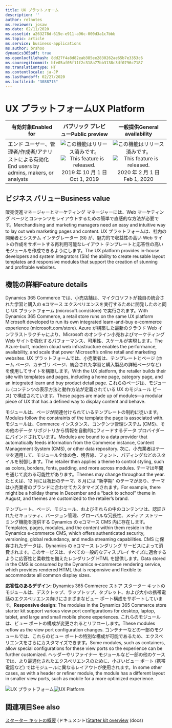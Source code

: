 ```yaml
---
title: UX プラットフォーム
description: ''
author: relnotes
ms.reviewer: josaw
ms.date: 02/11/2020
ms.assetid: a263278d-615e-e911-a96c-000d3a1c7bbb
ms.topic: article
ms.service: business-applications
ms.author: brshoo
dynamics365pdf: true
ms.openlocfilehash: 8dd27f4a8d82eab385ee2830262ae65b7e3353c6
ms.sourcegitcommit: bfe05af05f11f2c318a77bb3138c3df0796c7187
ms.translationtype: HT
ms.contentlocale: ja-JP
ms.lasthandoff: 02/27/2020
ms.locfileid: "3088715"
---
```

# <a name="ux-platform"></a><span data-ttu-id="30c69-102">UX プラットフォーム</span><span class="sxs-lookup"><span data-stu-id="30c69-102">UX Platform</span></span>


| <span data-ttu-id="30c69-103">有効対象</span><span class="sxs-lookup"><span data-stu-id="30c69-103">Enabled for</span></span>    |  <span data-ttu-id="30c69-104">パブリック プレビュー</span><span class="sxs-lookup"><span data-stu-id="30c69-104">Public preview</span></span> | <span data-ttu-id="30c69-105">一般提供</span><span class="sxs-lookup"><span data-stu-id="30c69-105">General availability</span></span> | 
| ---------- | :----------: |:----------: |
|<span data-ttu-id="30c69-106">エンド ユーザー、管理者/作成者/アナリストによる有効化</span><span class="sxs-lookup"><span data-stu-id="30c69-106">End users by admins, makers, or analysts</span></span>|<span data-ttu-id="30c69-107">![この機能はリリース済みです。](/dynamics365-release-plan/media/green-checkmark.png "この機能はリリース済みです。")</span><span class="sxs-lookup"><span data-stu-id="30c69-107">![This feature is released.](/dynamics365-release-plan/media/green-checkmark.png "This feature is released.")</span></span> <span data-ttu-id="30c69-108">2019 年 10 月 1 日</span><span class="sxs-lookup"><span data-stu-id="30c69-108">Oct 1, 2019</span></span>| <span data-ttu-id="30c69-109">![この機能はリリース済みです。](/dynamics365-release-plan/media/green-checkmark.png "この機能はリリース済みです。")</span><span class="sxs-lookup"><span data-stu-id="30c69-109">![This feature is released.](/dynamics365-release-plan/media/green-checkmark.png "This feature is released.")</span></span> <span data-ttu-id="30c69-110">2020 年 2 月 1 日</span><span class="sxs-lookup"><span data-stu-id="30c69-110">Feb 1, 2020</span></span>|


## <a name="business-value"></a><span data-ttu-id="30c69-111">ビジネス バリュー</span><span class="sxs-lookup"><span data-stu-id="30c69-111">Business value</span></span>
<!-- bv start -->
<span data-ttu-id="30c69-112">販売促進マネージャーとマーケティング マネージャーには、Web マーケティング ページとコンテンツをレイアウトするための簡単で直感的な方法が必要です。</span><span class="sxs-lookup"><span data-stu-id="30c69-112">Merchandising and marketing managers need an easy and intuitive way to lay out web marketing pages and content.</span></span> <span data-ttu-id="30c69-113">UX プラットフォームは、社内の開発者とシステム インテグレーター (SI) が、魅力的で収益性の高い Web サイトの作成をサポートする再利用可能なレイアウト テンプレートと応答性の高いモジュールを作成できるようにします。</span><span class="sxs-lookup"><span data-stu-id="30c69-113">The UX platform provides in-house developers and system integrators (SIs) the ability to create reusable layout templates and responsive modules that support the creation of stunning and profitable websites.</span></span>
<!-- bv end -->



## <a name="feature-details"></a><span data-ttu-id="30c69-114">機能の詳細</span><span class="sxs-lookup"><span data-stu-id="30c69-114">Feature details</span></span>
<!--feature detail start -->
<span data-ttu-id="30c69-115">Dynamics 365 Commerce では、小売店舗は、マイクロソフトが独自の統合された学習と購入の eコマース エクスペリエンスを実行するために開発したのと同じ UX プラットフォーム (microsoft.com\/store) で実行されます。</span><span class="sxs-lookup"><span data-stu-id="30c69-115">With Dynamics 365 Commerce, a retail store runs on the same UX platform Microsoft developed to run its own integrated learn-and-buy e-commerce experience (microsoft.com\/store).</span></span> <span data-ttu-id="30c69-116">Azure が構築した最新のクラウド Web インフラストラクチャにより、Microsoft のオンライン小売およびマーケティング Web サイトを強化するパフォーマンス、可用性、スケールが実現します。</span><span class="sxs-lookup"><span data-stu-id="30c69-116">The Azure-built, modern cloud web infrastructure enables the performance, availability, and scale that power Microsoft’s online retail and marketing websites.</span></span> <span data-ttu-id="30c69-117">UX プラットフォームでは、小売業者は、テンプレートとページ (ホーム ページ、カテゴリ ページ、統合された学習と購入製品の詳細ページなど) を使用してサイトを構築します。</span><span class="sxs-lookup"><span data-stu-id="30c69-117">With the UX platform, the retailer builds their site with templates and pages, including a home page, category page, and an integrated learn and buy product detail page.</span></span> <span data-ttu-id="30c69-118">これらのページは、モジュール (コンテンツの表示方法と動作方法が定義されている UX のモジュール ピース) で構成されています。</span><span class="sxs-lookup"><span data-stu-id="30c69-118">These pages are made up of modules—a modular piece of UX that has a defined way to display content and behave.</span></span> 

<span data-ttu-id="30c69-119">モジュールは、ページが関連付けられているテンプレートの制約に従います。</span><span class="sxs-lookup"><span data-stu-id="30c69-119">Modules follow the constraints of the template the page is associated with.</span></span> <span data-ttu-id="30c69-120">モジュールは、Commerce インスタンス、コンテンツ管理システム (CMS)、その他のデータ リポジトリから情報を自動的にフィードするデータ プロバイダーにバインドされています。</span><span class="sxs-lookup"><span data-stu-id="30c69-120">Modules are bound to a data provider that automatically feeds information from the Commerce instance, Content Management System (CMS), or other data repository.</span></span> <span data-ttu-id="30c69-121">次に、小売業者はテーマを適用して、モジュール全体の色、境界線、フォント、パディングなどのスタイルを制御します。</span><span class="sxs-lookup"><span data-stu-id="30c69-121">The retailer then applies a theme to control styling, such as colors, borders, fonts, padding, and more across modules.</span></span> <span data-ttu-id="30c69-122">テーマは年間を通じて変わる可能性があります。</span><span class="sxs-lookup"><span data-stu-id="30c69-122">Themes may change throughout the year.</span></span> <span data-ttu-id="30c69-123">たとえば、12 月には祝日のテーマ、8 月には "新学期" のテーマがあり、テーマは小売業者のブランドに合わせてカスタマイズされます。</span><span class="sxs-lookup"><span data-stu-id="30c69-123">For example, there might be a holiday theme in December and a “back to school” theme in August, and themes are customized to the retailer’s brand.</span></span> 

<span data-ttu-id="30c69-124">テンプレート、ページ、モジュール、およびそれらの中のコンテンツは、認証されたセキュリティ、バージョン管理、グローバルな冗長性、メディア ストリーミング機能を提供する Dynamics の eコマース CMS 内に存在します。</span><span class="sxs-lookup"><span data-stu-id="30c69-124">Templates, pages, modules, and the content within them reside in the Dynamics e-commerce CMS, which offers authenticated security, versioning, global redundancy, and media streaming capabilities.</span></span> <span data-ttu-id="30c69-125">CMS に保存されたデータは、Dynamics の eコマース レンダリング サービスによって消費されます。このサービスは、すべての一般的なディスプレイ サイズに適合するように応答性と柔軟性を備えたレンダリング HTML を提供します。</span><span class="sxs-lookup"><span data-stu-id="30c69-125">Data stored in the CMS is consumed by the Dynamics e-commerce rendering service, which provides rendered HTML that is responsive and flexible to accommodate all common display sizes.</span></span> 

<span data-ttu-id="30c69-126">**応答性のあるデザイン:** Dynamics 365 Commerce ストア スターター キットのモジュールは、デスクトップ、ラップトップ、タブレット、および大小の携帯電話のエクスペリエンス向けにさまざまなビュー ポート構成をサポートしています。</span><span class="sxs-lookup"><span data-stu-id="30c69-126">**Responsive design:** The modules in the Dynamics 365 Commerce store starter kit support various view port configurations for desktop, laptop, tablet, and large and small mobile phone experiences.</span></span> <span data-ttu-id="30c69-127">これらのモジュールは、ビュー ポートの構成が変更されるとリフローします。</span><span class="sxs-lookup"><span data-stu-id="30c69-127">These modules reflow as the view port configuration changes.</span></span> <span data-ttu-id="30c69-128">コンテナーなどの一部のモジュールでは、これらのビュー ポートの特別な構成が可能であるため、エクスペリエンスをさらにカスタマイズできます。</span><span class="sxs-lookup"><span data-stu-id="30c69-128">Some modules, such as containers, allow special configurations for these view ports so the experience can be further customized.</span></span> <span data-ttu-id="30c69-129">ヘッダーやリファイナー モジュールなど一部の他のケースでは、より最適化されたエクスペリエンスのために、小さいビュー ポート (携帯電話など) ではモジュールに異なるレイアウトが使用されます。</span><span class="sxs-lookup"><span data-stu-id="30c69-129">In some other cases, as with a header or refiner module, the module has a different layout in smaller view ports, such as mobile for a more optimized experience.</span></span>

<span data-ttu-id="30c69-130">![UX プラットフォーム](media/ux_platform.jpg "UX プラットフォーム")</span><span class="sxs-lookup"><span data-stu-id="30c69-130">![UX Platform](media/ux_platform.jpg "UX Platform")</span></span>
<!--feature detail end -->










## <a name="see-also"></a><span data-ttu-id="30c69-131">関連項目</span><span class="sxs-lookup"><span data-stu-id="30c69-131">See also</span></span>

<span data-ttu-id="30c69-132">[スターター キットの概要](https://docs.microsoft.com/dynamics365/commerce/starter-kit-overview) (ドキュメント)</span><span class="sxs-lookup"><span data-stu-id="30c69-132">[Starter kit overview](https://docs.microsoft.com/dynamics365/commerce/starter-kit-overview) (docs)</span></span>

